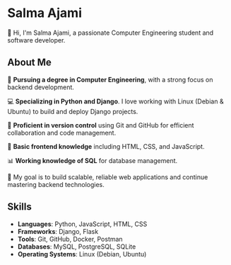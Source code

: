 
# Salma Ajami

👋 Hi, I'm Salma Ajami, a passionate Computer Engineering student and software developer.

## About Me

🚀 **Pursuing a degree in Computer Engineering**, with a strong focus on backend development.

💻 **Specializing in Python and Django**. I love working with Linux (Debian & Ubuntu) to build and deploy Django projects.

🔧 **Proficient in version control** using Git and GitHub for efficient collaboration and code management.

🎨 **Basic frontend knowledge** including HTML, CSS, and JavaScript. 

📊 **Working knowledge of SQL** for database management.

🎯 My goal is to build scalable, reliable web applications and continue mastering backend technologies.

## Skills

- **Languages**: Python, JavaScript, HTML, CSS
- **Frameworks**: Django, Flask
- **Tools**: Git, GitHub, Docker, Postman
- **Databases**: MySQL, PostgreSQL, SQLite
- **Operating Systems**: Linux (Debian, Ubuntu)


